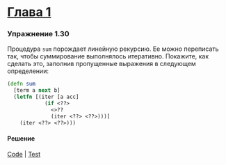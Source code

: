 # [Глава 1](./index.md#Глава-1-Построение-абстракций-с-помощью-процедур)

### Упражнение 1.30
Процедура `sum` порождает линейную рекурсию. Ее можно переписать так, чтобы суммирование выполнялось итеративно. Покажите, как сделать это, заполнив пропущенные выражения в следующем определении:

```clojure
(defn sum
  [term a next b]
  (letfn [(iter [a acc]
            (if <??>
              <>??
              (iter <??> <??>)))]
    (iter <??> <??>)))
```

#### Решение
[Code](../src/sicp/chapter01/1_30.clj) | [Test](../test/sicp/chapter01/1_30_test.clj)
